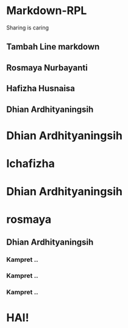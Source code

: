 # Markdown-RPL
Sharing is caring

## Tambah Line markdown


## Rosmaya Nurbayanti
## Hafizha Husnaisa
## Dhian Ardhityaningsih




# Dhian Ardhityaningsih

# Ichafizha
# Dhian Ardhityaningsih
# rosmaya

## Dhian Ardhityaningsih


### Kampret ..


### Kampret ..


### Kampret ..

# HAI!


